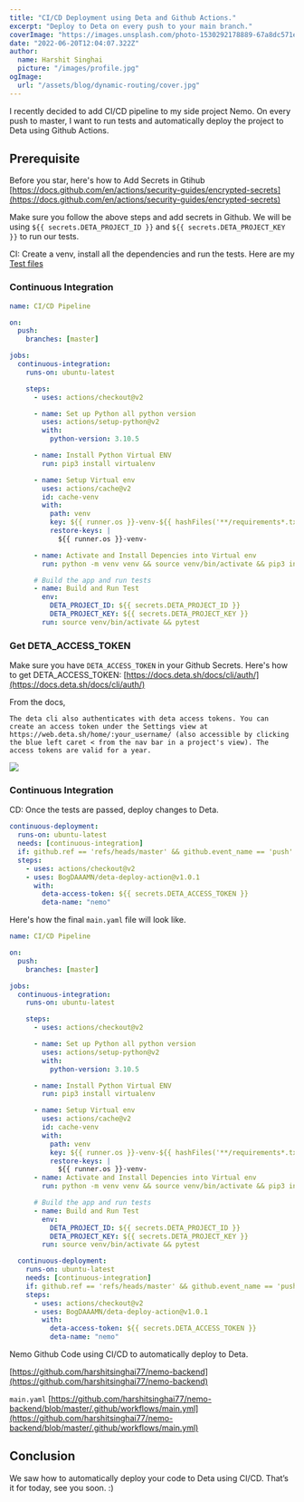 ```yaml
---
title: "CI/CD Deployment using Deta and Github Actions."
excerpt: "Deploy to Deta on every push to your main branch."
coverImage: "https://images.unsplash.com/photo-1530292178889-67a8dc571e85?ixlib=rb-1.2.1&ixid=MnwxMjA3fDB8MHxwaG90by1wYWdlfHx8fGVufDB8fHx8&auto=format&fit=crop&w=1170&q=80"
date: "2022-06-20T12:04:07.322Z"
author:
  name: Harshit Singhai
  picture: "/images/profile.jpg"
ogImage:
  url: "/assets/blog/dynamic-routing/cover.jpg"
---
```


I recently decided to add CI/CD pipeline to my side project Nemo. On every push to master, I want to run tests and automatically deploy the project to Deta using Github Actions.

## Prerequisite

Before you star, here's how to Add Secrets in Gtihub [https://docs.github.com/en/actions/security-guides/encrypted-secrets](https://docs.github.com/en/actions/security-guides/encrypted-secrets)

Make sure you follow the above steps and add secrets in Github. We will be using `${{ secrets.DETA_PROJECT_ID }}` and `${{ secrets.DETA_PROJECT_KEY }}` to run our tests.

CI: Create a venv, install all the dependencies and run the tests. Here are my [Test files](https://github.com/harshitsinghai77/nemo-backend/blob/master/tests/test_deta.py)

### Continuous Integration

```yaml
name: CI/CD Pipeline

on:
  push:
    branches: [master]

jobs:
  continuous-integration:
    runs-on: ubuntu-latest

    steps:
      - uses: actions/checkout@v2

      - name: Set up Python all python version
        uses: actions/setup-python@v2
        with:
          python-version: 3.10.5

      - name: Install Python Virtual ENV
        run: pip3 install virtualenv

      - name: Setup Virtual env
        uses: actions/cache@v2
        id: cache-venv
        with:
          path: venv
          key: ${{ runner.os }}-venv-${{ hashFiles('**/requirements*.txt') }}
          restore-keys: |
            ${{ runner.os }}-venv-

      - name: Activate and Install Depencies into Virtual env
        run: python -m venv venv && source venv/bin/activate && pip3 install -r requirements.txt && pip3 install pytest

      # Build the app and run tests
      - name: Build and Run Test
        env:
          DETA_PROJECT_ID: ${{ secrets.DETA_PROJECT_ID }}
          DETA_PROJECT_KEY: ${{ secrets.DETA_PROJECT_KEY }}
        run: source venv/bin/activate && pytest
```

### Get DETA_ACCESS_TOKEN

Make sure you have `DETA_ACCESS_TOKEN` in your Github Secrets. Here's how to get DETA_ACCESS_TOKEN: [https://docs.deta.sh/docs/cli/auth/](https://docs.deta.sh/docs/cli/auth/)

From the docs,

`The deta cli also authenticates with deta access tokens. You can create an access token under the Settings view at https://web.deta.sh/home/:your_username/ (also accessible by clicking the blue left caret < from the nav bar in a project's view). The access tokens are valid for a year.`

<img src="https://i.ibb.co/XLnFwxd/deta-access-token.png" />

### Continuous Integration

CD: Once the tests are passed, deploy changes to Deta.

```yaml
continuous-deployment:
  runs-on: ubuntu-latest
  needs: [continuous-integration]
  if: github.ref == 'refs/heads/master' && github.event_name == 'push'
  steps:
    - uses: actions/checkout@v2
    - uses: BogDAAAMN/deta-deploy-action@v1.0.1
      with:
        deta-access-token: ${{ secrets.DETA_ACCESS_TOKEN }}
        deta-name: "nemo"
```

Here's how the final `main.yaml` file will look like.

```yaml
name: CI/CD Pipeline

on:
  push:
    branches: [master]

jobs:
  continuous-integration:
    runs-on: ubuntu-latest

    steps:
      - uses: actions/checkout@v2

      - name: Set up Python all python version
        uses: actions/setup-python@v2
        with:
          python-version: 3.10.5

      - name: Install Python Virtual ENV
        run: pip3 install virtualenv

      - name: Setup Virtual env
        uses: actions/cache@v2
        id: cache-venv
        with:
          path: venv
          key: ${{ runner.os }}-venv-${{ hashFiles('**/requirements*.txt') }}
          restore-keys: |
            ${{ runner.os }}-venv-
      - name: Activate and Install Depencies into Virtual env
        run: python -m venv venv && source venv/bin/activate && pip3 install -r requirements.txt && pip3 install pytest

      # Build the app and run tests
      - name: Build and Run Test
        env:
          DETA_PROJECT_ID: ${{ secrets.DETA_PROJECT_ID }}
          DETA_PROJECT_KEY: ${{ secrets.DETA_PROJECT_KEY }}
        run: source venv/bin/activate && pytest

  continuous-deployment:
    runs-on: ubuntu-latest
    needs: [continuous-integration]
    if: github.ref == 'refs/heads/master' && github.event_name == 'push'
    steps:
      - uses: actions/checkout@v2
      - uses: BogDAAAMN/deta-deploy-action@v1.0.1
        with:
          deta-access-token: ${{ secrets.DETA_ACCESS_TOKEN }}
          deta-name: "nemo"
```

Nemo Github Code using CI/CD to automatically deploy to Deta.

[https://github.com/harshitsinghai77/nemo-backend](https://github.com/harshitsinghai77/nemo-backend)

`main.yaml`
[https://github.com/harshitsinghai77/nemo-backend/blob/master/.github/workflows/main.yml](https://github.com/harshitsinghai77/nemo-backend/blob/master/.github/workflows/main.yml)

## Conclusion

We saw how to automatically deploy your code to Deta using CI/CD. That’s it for today, see you soon. :)

